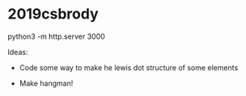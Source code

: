 # 2019csbrody

python3 -m http.server 3000

Ideas:
- Code some way to make he lewis dot structure of some elements

- Make hangman!